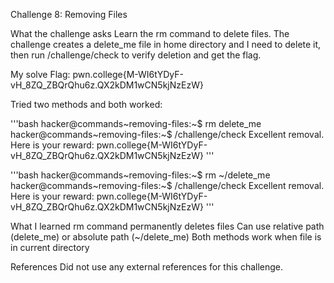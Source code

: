 Challenge 8: Removing Files

What the challenge asks
Learn the rm command to delete files. The challenge creates a delete_me file in home directory and I need to delete it, then run /challenge/check to verify deletion and get the flag.

My solve
Flag: pwn.college{M-WI6tYDyF-vH_8ZQ_ZBQrQhu6z.QX2kDM1wCN5kjNzEzW}

Tried two methods and both worked:

'''bash
hacker@commands~removing-files:~$ rm delete_me
hacker@commands~removing-files:~$ /challenge/check
Excellent removal. Here is your reward:
pwn.college{M-WI6tYDyF-vH_8ZQ_ZBQrQhu6z.QX2kDM1wCN5kjNzEzW}
'''

'''bash
hacker@commands~removing-files:~$ rm ~/delete_me
hacker@commands~removing-files:~$ /challenge/check
Excellent removal. Here is your reward:
pwn.college{M-WI6tYDyF-vH_8ZQ_ZBQrQhu6z.QX2kDM1wCN5kjNzEzW}
'''

What I learned
rm command permanently deletes files
Can use relative path (delete_me) or absolute path (~/delete_me)
Both methods work when file is in current directory

References
Did not use any external references for this challenge.
